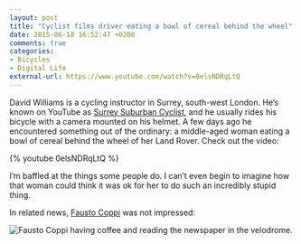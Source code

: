 ```yaml
---
layout: post
title: "Cyclist films driver eating a bowl of cereal behind the wheel"
date: 2015-06-18 16:52:47 +0200
comments: true
categories: 
- Bicycles
- Digital Life
external-url: https://www.youtube.com/watch?v=0elsNDRqLtQ
---
```


David Williams is a cycling instructor in Surrey, south-west London. He’s known on YouTube as [Surrey Suburban Cyclist](https://www.youtube.com/channel/UCrWE9AKDjFcf60vApu50STw), and he usually rides his bicycle with a camera mounted on his helmet. A few days ago he encountered something out of the ordinary: a middle-aged woman eating a bowl of cereal behind the wheel of her Land Rover. Check out the video:

{% youtube 0elsNDRqLtQ %}

I’m baffled at the things some people do. I can’t even begin to imagine how that woman could think it was ok for her to do such an incredibly stupid thing.

In related news, [Fausto Coppi](https://en.wikipedia.org/?title=Fausto_Coppi) was not impressed:

<p class="extra-width"><img src="https://c4.staticflickr.com/4/3712/18304785883_7951b6d485_o.jpg" title="Fausto Coppi having coffee and reading the newspaper in the velodrome."/></p>